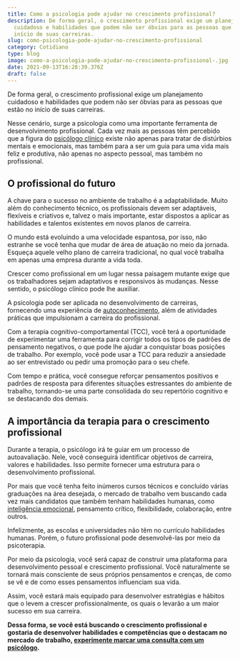 ```yaml
---
title: Como a psicologia pode ajudar no crescimento profissional?
description: De forma geral, o crescimento profissional exige um planejamento
  cuidadoso e habilidades que podem não ser óbvias para as pessoas que estão no
  início de suas carreiras.
slug: como-psicologia-pode-ajudar-no-crescimento-profissional
category: Cotidiano
type: blog
image: como-a-psicologia-pode-ajudar-no-crescimento-profissional-.jpg
date: 2021-09-13T16:28:39.376Z
draft: false
---
```


De forma geral, o crescimento profissional exige um planejamento cuidadoso e habilidades que podem não ser óbvias para as pessoas que estão no início de suas carreiras.

Nesse cenário, surge a psicologia como uma importante ferramenta de desenvolvimento profissional. Cada vez mais as pessoas têm percebido que a figura do [psicólogo clínico](https://yuribusin.com.br/pra-que-serve-um-psicologo-clinico/) existe não apenas para tratar de distúrbios mentais e emocionais, mas também para a ser um guia para uma vida mais feliz e produtiva, não apenas no aspecto pessoal, mas também no profissional.

## O profissional do futuro

A chave para o sucesso no ambiente de trabalho é a adaptabilidade. Muito além do conhecimento técnico, os profissionais devem ser adaptáveis, flexíveis e criativos e, talvez o mais importante, estar dispostos a aplicar as habilidades e talentos existentes em novos planos de carreira.

O mundo está evoluindo a uma velocidade espantosa, por isso, não estranhe se você tenha que mudar de área de atuação no meio da jornada. Esqueça aquele velho plano de carreira tradicional, no qual você trabalha em apenas uma empresa durante a vida toda.

Crescer como profissional em um lugar nessa paisagem mutante exige que os trabalhadores sejam adaptativos e responsivos às mudanças. Nesse sentido, o psicólogo clínico pode lhe auxiliar.

A psicologia pode ser aplicada no desenvolvimento de carreiras, fornecendo uma experiência de [autoconhecimento](https://yuribusin.com.br/autoconhecimento-no-desenvolvimento-pessoal/), além de atividades práticas que impulsionam a carreira do profissional.

Com a terapia cognitivo-comportamental (TCC), você terá a oportunidade de experimentar uma ferramenta para corrigir todos os tipos de padrões de pensamento negativos, o que pode lhe ajudar a conquistar boas posições de trabalho. Por exemplo, você pode usar a TCC para reduzir a ansiedade ao ser entrevistado ou pedir uma promoção para o seu chefe.

Com tempo e prática, você consegue reforçar pensamentos positivos e padrões de resposta para diferentes situações estressantes do ambiente de trabalho, tornando-se uma parte consolidada do seu repertório cognitivo e se destacando dos demais.

## A importância da terapia para o crescimento profissional

Durante a terapia, o psicólogo irá te guiar em um processo de autoavaliação. Nele, você conseguirá identificar objetivos de carreira, valores e habilidades. Isso permite fornecer uma estrutura para o desenvolvimento profissional.

Por mais que você tenha feito inúmeros cursos técnicos e concluído várias graduações na área desejada, o mercado de trabalho vem buscando cada vez mais candidatos que também tenham habilidades humanas, como [inteligência emocional](https://yuribusin.com.br/desenvolver-inteligencia-emocional/), pensamento crítico, flexibilidade, colaboração, entre outros.

Infelizmente, as escolas e universidades não têm no currículo habilidades humanas. Porém, o futuro profissional pode desenvolvê-las por meio da psicoterapia.

Por meio da psicologia, você será capaz de construir uma plataforma para desenvolvimento pessoal e crescimento profissional. Você naturalmente se tornará mais consciente de seus próprios pensamentos e crenças, de como se vê e de como esses pensamentos influenciam sua vida.

Assim, você estará mais equipado para desenvolver estratégias e hábitos que o levem a crescer profissionalmente, os quais o levarão a um maior sucesso em sua carreira.

**Dessa forma, se você está buscando o crescimento profissional e gostaria de desenvolver habilidades e competências que o destacam no mercado de trabalho, [experimente marcar uma consulta com um psicólogo](https://yuribusin.com.br/contato/).**
